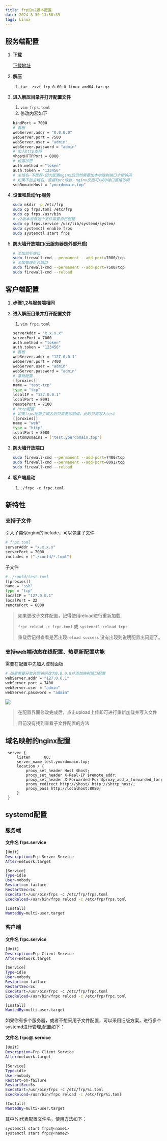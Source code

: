 ```yaml
---
title: frp的v2版本配置
date: 2024-8-30 13:50:39
tags: Linux
---
```


## **服务端配置**

1. **下载**
    
    [下载地址](https://github.com/fatedier/frp/releases)
    
2. **解压**
    1. `tar -zxvf frp_0.60.0_linux_amd64.tar.gz`
3. **进入解压目录并打开配置文件**
    1. `vim frps.toml`
    2. 修改内容如下
    
    ```bash
    bindPort = 7000
    # 看板
    webServer.addr = "0.0.0.0"
    webServer.port = 7500
    webServer.user = "admin"
    webServer.password = "admin"
    # 加入http支持
    vhostHTTPPort = 8080
    # 设置加密
    auth.method = "token"
    auth.token = "123456"
    # 主域名-不推荐-因为配置nginx后仍然需要加本地映射端口才能访问
    # 如果不加主域名，直接fprc映射，nginx反而可以80端口直接访问
    subDomainHost = "yourdomain.top"
    ```
    
4. **设置和启动frp服务**
    
    ```bash
    sudo mkdir -p /etc/frp
    sudo cp frps.toml /etc/frp
    sudo cp frps /usr/bin
    # v2版本没有这个文件需要自己创建
    sudo cp frps.service /usr/lib/systemd/system/
    sudo systemctl enable frps
    sudo systemctl start frps
    ```
    
5. **防火墙开放端口(云服务器是外部开启)**
    
    ```bash
    # 添加监听端口
    sudo firewall-cmd --permanent --add-port=7000/tcp
    # 添加管理后台端口
    sudo firewall-cmd --permanent --add-port=7500/tcp
    sudo firewall-cmd --reload
    ```
    
    

## 客户端配置

1. **步骤1,2与服务端相同**
2. **进入解压目录并打开配置文件**
    1. `vim frpc.toml`
    
    ```bash
    serverAddr = "x.x.x.x"
    serverPort = 7000
    auth.method = "token"
    auth.token = "123456"
    # 看板
    webServer.addr = "127.0.0.1"
    webServer.port = 7400
    webServer.user = "admin"
    webServer.password = "admin"
    # 基础配置
    [[proxies]]
    name = "test-tcp"
    type = "tcp"
    localIP = "127.0.0.1"
    localPort = 8091
    remotePort = 7100
    # http配置
    # 如果frps配置主域名则只需要写前缀，此时只需写入test
    [[proxies]]
    name = "web"
    type = "http"
    localPort = 8080
    customDomains = ["test.yourdomain.top"]
    ```
    
3. **防火墙开放端口**
    
    ```bash
    sudo firewall-cmd --permanent --add-port=7400/tcp
    sudo firewall-cmd --permanent --add-port=8091/tcp
    sudo firewall-cmd --reload
    ```
    
4. **客户端启动**
    1. `./frpc -c frpc.toml`

## 新特性

### **支持子文件**

引入了类似nginx的include，可以包含子文件

```bash
# frpc.toml
serverAddr = "x.x.x.x"
serverPort = 7000
includes = ["./confd/*.toml"]
```

子文件

```bash
# ./confd/test.toml
[[proxies]]
name = "ssh"
type = "tcp"
localIP = "127.0.0.1"
localPort = 22
remotePort = 6000
```

> 如果更改子文件配置，记得使用reload进行重新加载
>
> `frpc reload -c frpc.toml` 或 `systemctl reload frpc`
>
> 重载后记得查看是否出现`reload success` 没有出现则说明配置出问题了。

### 支持web端动态在线配置、热更新配置功能

需要在配置中先加入控制面板

```bash
# 如果需要开放外网访问改为0.0.0.0并添加映射端口配置
webServer.addr = "127.0.0.1"
webServer.port = 7400
webServer.user = "admin"
webServer.password = "admin"
```

![](https://raw.githubusercontent.com/obsidianlyg/gallery/master/image/20240830140022.png)

> 在配置界面修改完成后，点击upload上传即可进行重新加载并写入文件
> 
> 目前没有找到查看子文件配置的方法
> 

## 域名映射的nginx配置

```
 server {
     listen      80;
     server_name test.yourdomain.top;
     location / {
         proxy_set_header Host $host;
         proxy_set_header X-Real-IP $remote_addr;
         proxy_set_header X-Forwarded-For $proxy_add_x_forwarded_for;
         proxy_redirect http://$host/ http://$http_host/;
         proxy_pass http://localhost:8080;
     }
 }
```

## systemd配置

### 服务端

**文件名 frps.service**

```bash
[Unit]
Description=Frp Server Service
After=network.target

[Service]
Type=idle
User=nobody
Restart=on-failure
RestartSec=5s
ExecStart=/usr/bin/frps -c /etc/frp/frps.toml
ExecReload=/usr/bin/frps reload -c /etc/frp/frps.toml

[Install]
WantedBy=multi-user.target
```

### 客户端

**文件名 frpc.service**

```bash
[Unit]
Description=Frp Client Service
After=network.target

[Service]
Type=idle
User=nobody
Restart=on-failure
RestartSec=5s
ExecStart=/usr/bin/frpc -c /etc/frp/frpc.toml
ExecReload=/usr/bin/frpc reload -c /etc/frp/frpc.toml

[Install]
WantedBy=multi-user.target
```

如果你有多个服务器，或者不想采用子文件配置，可以采用旧版方案，进行多个systemd进行管理,配置如下：

**文件名 frpc@.service**

```bash
[Unit]
Description=Frp Client Service
After=network.target

[Service]
Type=idle
User=nobody
Restart=on-failure
RestartSec=5s
ExecStart=/usr/bin/frpc -c /etc/frp/%i.toml
ExecReload=/usr/bin/frpc reload -c /etc/frp/%i.toml

[Install]
WantedBy=multi-user.target
```

其中%i代表配置文件名<name>，使用方法如下：

```bash
systemctl start frpc@<name1>
systemctl start frpc@<name2>
```
